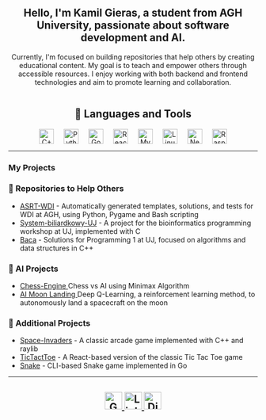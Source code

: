 <h2 align="center">Hello, I'm Kamil Gieras, a student from AGH University, passionate about software development and AI.</h2>
<p align="center">Currently, I'm focused on building repositories that help others by creating educational content. My goal is to teach and empower others through accessible resources. I enjoy working with both backend and frontend technologies and aim to promote learning and collaboration.</p>


<div style="display: flex; align-items: center; justify-content: center; flex-direction: column;">
  <h2 align="center"> 🔧 Languages and Tools </h2>
  <div align="center">
    <img align="center" src="https://cdn.jsdelivr.net/gh/devicons/devicon/icons/cplusplus/cplusplus-original.svg" height="30" alt="C++ logo" />
    <img align="center" width="12" />
    <img align="center" src="https://cdn.jsdelivr.net/gh/devicons/devicon/icons/python/python-original.svg" height="30" alt="Python logo" />
    <img align="center" width="12" />
    <img align="center" src="https://cdn.jsdelivr.net/gh/devicons/devicon/icons/go/go-original.svg" height="30" alt="Go logo" />
    <img align="center" width="12" />
    <img align="center" src="https://cdn.jsdelivr.net/gh/devicons/devicon/icons/react/react-original.svg" height="30" alt="React logo" />
    <img align="center" width="12" />
    <img align="center" src="https://cdn.jsdelivr.net/gh/devicons/devicon/icons/mysql/mysql-original.svg" height="30" alt="MySQL logo" />
    <img align="center" width="12" />
    <img align="center" src="https://cdn.jsdelivr.net/gh/devicons/devicon/icons/linux/linux-original.svg" height="30" alt="Linux logo" />
    <img align="center" width="12" />
    <img align="center" src="https://cdn.jsdelivr.net/gh/devicons/devicon/icons/neovim/neovim-original.svg" height="30" alt="Neovim logo" />
    <img align="center" width="12" />
    <img align="center" src="https://cdn.jsdelivr.net/gh/devicons/devicon/icons/raspberrypi/raspberrypi-original.svg" height="30" alt="Raspberry Pi logo" />
  </div>
</div>

---

### My Projects

<h3>📂 Repositories to Help Others</h3>
<ul>
  <li><a href="https://github.com/kamilGie/ASRT-WDI">ASRT-WDI</a> - Automatically generated templates, solutions, and tests for WDI at AGH, using Python, Pygame and Bash scripting</li>
  <li><a href="https://github.com/kamilGie/System-biliardkowy-UJ">System-biliardkowy-UJ</a> - A project for the bioinformatics programming workshop at UJ, implemented with C</li>
  <li><a href="https://github.com/kamilGie/cpp">Baca</a> - Solutions for Programming 1 at UJ, focused on algorithms and data structures in C++</li>
</ul>



<h3>🤖 AI Projects</h3>
<ul>
  <li><a href="https://github.com/kamilGie/Chess-Engine"> Chess-Engine </a> Chess vs AI using Minimax Algorithm </li>
  <li><a href="https://github.com/kamilGie/AI_Moon_Landing_PyTorch"> AI Moon Landing </a> Deep Q-Learning, a reinforcement learning method, to autonomously land a spacecraft on the moon </li>
</ul>

<h3>🧩 Additional Projects</h3>
<ul>
  <li><a href="https://github.com/kamilGie/Space-Invaders">Space-Invaders</a> - A classic arcade game implemented with C++ and raylib</li>
  <li><a href="https://github.com/kamilGie/React-TicTactToe">TicTactToe</a> - A React-based version of the classic Tic Tac Toe game</li>
  <li><a href="https://github.com/kamilGie/snake-golang">Snake</a> - CLI-based Snake game implemented in Go</li>
</ul>

---

<h2 align="center">
  <a href="mailto:redziopl7@gmail.com">
    <img src="https://img.shields.io/static/v1?message=Gmail&logo=gmail&label=&color=D14836&logoColor=white&labelColor=&style=for-the-badge" height="35" alt="Gmail logo" />
  </a>
  <a href="https://www.linkedin.com/in/kamil-gieras-412149281/">
    <img src="https://img.shields.io/static/v1?message=LinkedIn&logo=linkedin&label=&color=0077B5&logoColor=white&labelColor=&style=for-the-badge" height="35" alt="LinkedIn logo" />
  </a>
  <a href="https://discord.com/users/494952749859995659">
    <img src="https://img.shields.io/static/v1?message=Discord&logo=discord&label=&color=7289DA&logoColor=white&labelColor=&style=for-the-badge" height="35" alt="Discord logo" />
  </a>
</h2>
